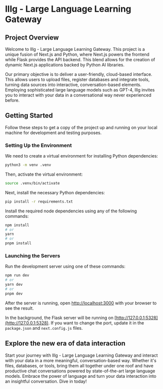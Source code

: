 # lllg - Large Language Learning Gateway

## Project Overview

Welcome to lllg - Large Language Learning Gateway. This project is a unique fusion of Next.js and Python, where Next.js powers the frontend while Flask provides the API backend. This blend allows for the creation of dynamic Next.js applications backed by Python AI libraries.

Our primary objective is to deliver a user-friendly, cloud-based interface. This allows users to upload files, register databases and integrate tools, turning data sources into interactive, conversation-based elements. Employing sophisticated large language models such as GPT-4, lllg invites you to interact with your data in a conversational way never experienced before.

## Getting Started

Follow these steps to get a copy of the project up and running on your local machine for development and testing purposes.

### Setting Up the Environment

We need to create a virtual environment for installing Python dependencies:

```bash
python3 -m venv .venv
```

Then, activate the virtual environment:

```bash
source .venv/bin/activate
```

Next, install the necessary Python dependencies:

```bash
pip install -r requirements.txt
```

Install the required node dependencies using any of the following commands:

```bash
npm install
# or
yarn
# or
pnpm install
```

### Launching the Servers

Run the development server using one of these commands:

```bash
npm run dev
# or
yarn dev
# or
pnpm dev
```

After the server is running, open [http://localhost:3000](http://localhost:3000) with your browser to see the result.

In the background, the Flask server will be running on [http://127.0.0.1:5328](http://127.0.0.1:5328). If you want to change the port, update it in the `package.json` and `next.config.js` files.

## Explore the new era of data interaction

Start your journey with lllg - Large Language Learning Gateway and interact with your data in a more meaningful, conversation-based way. Whether it's files, databases, or tools, bring them all together under one roof and have productive chat conversations powered by state-of-the-art large language models. Embrace the power of language and turn your data interaction into an insightful conversation. Dive in today!
